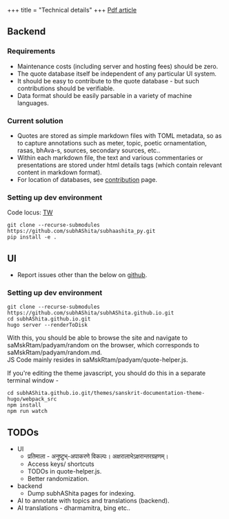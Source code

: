 +++
title = "Technical details"
+++
[Pdf article](/articles/intro2022/subhAShita-db-deduplication.pdf)

## Backend
### Requirements
- Maintenance costs (including server and hosting fees) should be zero.
- The quote database itself be independent of any particular UI system.
- It should be easy to contribute to the quote database - but such contributions should be verifiable.
- Data format should be easily parsable in a variety of machine languages.

### Current solution
- Quotes are stored as simple markdown files with TOML metadata, so as to capture annotations such as meter, topic, poetic ornamentation, rasas, bhAva-s, sources, secondary sources, etc..
- Within each markdown file, the text and various commentaries or presentations are stored under html details tags (which contain relevant content in markdown format).
- For location of databases, see [contribution](../contribution) page.

### Setting up dev environment
Code locus: [TW](https://github.com/subhAShita/subhaashita_py.git)
```
git clone --recurse-submodules https://github.com/subhAShita/subhaashita_py.git
pip install -e . 
```

## UI
- Report issues other than the below on [github](https://github.com/subhAShita/subhAShita.github.io/issues/new). 

### Setting up dev environment
```
git clone --recurse-submodules https://github.com/subhAShita/subhAShita.github.io.git
cd subhAShita.github.io.git
hugo server --renderToDisk
```

With this, you should be able to browse the site and navigate to saMskRtam/padyam/random on the browser, which corresponds to saMskRtam/padyam/random.md.  
JS Code mainly resides in saMskRtam/padyam/quote-helper.js.

If you're editing the theme javascript, you should do this in a separate terminal window -

```
cd subhAShita.github.io.git/themes/sanskrit-documentation-theme-hugo/webpack_src
npm install
npm run watch

```

## TODOs
- UI
  - प्रतिमाला - अनुष्टुभ्-अपाकरणे विकल्पः। अक्षरालाभेऽक्षरान्तरग्रहणम्। 
  - Access keys/ shortcuts
  - TODOs in quote-helper.js.
  - Better randomization.
- backend
  - Dump subhAShita pages for indexing.
- AI to annotate with topics and translations (backend).
- AI translations - dharmamitra, bing etc..